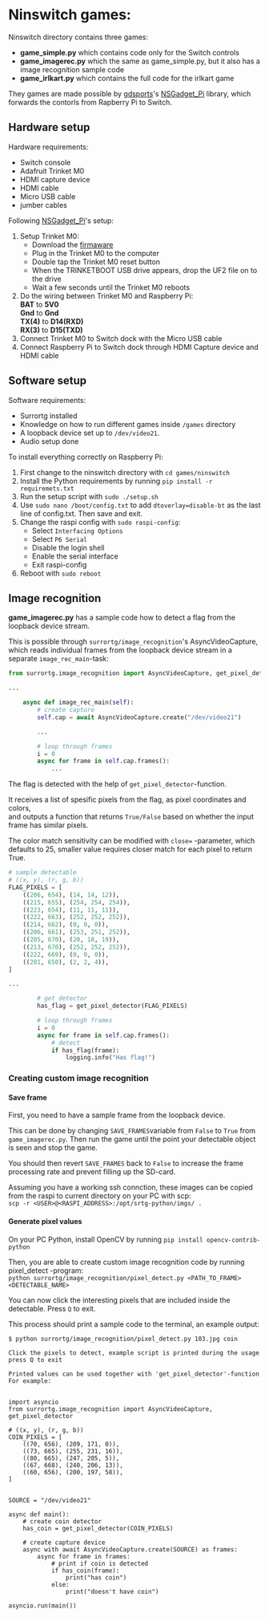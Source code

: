 # Ninswitch games:

Ninswitch directory contains three games:
- **game_simple.py** which contains code only for the Switch controls
- **game_imagerec.py** which the same as game_simple.py, but it also has a image recognition sample code
- **game_irlkart.py** which contains the full code for the irlkart game

They games are made possible by [gdsports](https://github.com/gdsports)'s [NSGadget_Pi](https://github.com/gdsports/NSGadget_Pi)
library, which forwards the contorls from Rapberry Pi to Switch.

## Hardware setup

Hardware requirements:
- Switch console
- Adafruit Trinket M0
- HDMI capture device
- HDMI cable
- Micro USB cable
- jumber cables

Following [NSGadget_Pi](https://github.com/gdsports/NSGadget_Pi)'s setup:  
1. Setup Trinket M0:  
    - Download the [firmaware](https://github.com/gdsports/NSGadget_Pi/blob/master/firmware/NSGadget.ino.f9e9ee2.trinket_m0.bin.uf2)  
    - Plug in the Trinket M0 to the computer  
    - Double tap the Trinket M0 reset button  
    - When the TRINKETBOOT USB drive appears, drop the UF2 file on to the drive  
    - Wait a few seconds until the Trinket M0 reboots  
2. Do the wiring between Trinket M0 and Raspberry Pi:  
**BAT** to **5V0**  
**Gnd** to **Gnd**  
**TX(4)** to **D14(RXD)**  
**RX(3)** to **D15(TXD)**  
3. Connect Trinket M0 to Switch dock with the Micro USB cable  
4. Connect Raspberry Pi to Switch dock through HDMI Capture device and HDMI cable  

## Software setup

Software requirements:
- Surrortg installed
- Knowledge on how to run different games inside `/games` directory
- A loopback device set up to `/dev/video21`.
- Audio setup done

To install everything correctly on Raspberry Pi:  
1. First change to the ninswitch directory with `cd games/ninswitch`  
2. Install the Python requirements by running `pip install -r requiremets.txt`  
3. Run the setup script with `sudo ./setup.sh`  
4. Use `sudo nano /boot/config.txt` to add `dtoverlay=disable-bt` as the last line of config.txt. Then save and exit.  
5. Change the raspi config with `sudo raspi-config`:  
    - Select `Interfacing Options`  
    - Select `P6 Serial`  
    - Disable the login shell  
    - Enable the serial interface  
    - Exit raspi-config  
6. Reboot with `sudo reboot`  

## Image recognition

**game_imagerec.py** has a sample code how to detect a flag from the loopback device stream.

This is possible through `surrortg/image_recognition`'s AsyncVideoCapture, which reads individual
frames from the loopback device stream in a separate `image_rec_main`-task:

```python
from surrortg.image_recognition import AsyncVideoCapture, get_pixel_detector

...

    async def image_rec_main(self):
        # create capture
        self.cap = await AsyncVideoCapture.create("/dev/video21")

        ...

        # loop through frames
        i = 0
        async for frame in self.cap.frames():
            ...
```

The flag is detected with the help of `get_pixel_detector`-function.  

It receives a list of spesific pixels from the flag, as pixel coordinates and colors,  
and outputs a function that returns `True/False` based on whether the input frame has similar pixels.

The color match sensitivity can be modified with `close=` -parameter, which defaults to 25, smaller value
requires closer match for each pixel to return True.

```python
# sample detectable
# ((x, y), (r, g, b))
FLAG_PIXELS = [
    ((206, 654), (14, 14, 12)),
    ((215, 655), (254, 254, 254)),
    ((223, 654), (11, 11, 11)),
    ((222, 663), (252, 252, 252)),
    ((214, 662), (0, 0, 0)),
    ((206, 661), (253, 251, 252)),
    ((205, 670), (20, 18, 19)),
    ((213, 670), (252, 252, 252)),
    ((222, 669), (0, 0, 0)),
    ((201, 650), (2, 2, 4)),
]

...

        # get detector
        has_flag = get_pixel_detector(FLAG_PIXELS)

        # loop through frames
        i = 0
        async for frame in self.cap.frames():
            # detect
            if has_flag(frame):
                logging.info("Has flag!")

```

### Creating custom image recognition

#### Save frame

First, you need to have a sample frame from the loopback device.

This can be done by changing `SAVE_FRAMES`variable from `False` to `True` from `game_imagerec.py`.
Then run the game until the point your detectable object is seen and stop the game.

You should then revert `SAVE_FRAMES` back to `False` to increase the frame processing rate and prevent
filling up the SD-card.

Assuming you have a working ssh connction, these images can be copied from the raspi to current directory on your PC with scp:  
`scp -r <USER>@<RASPI_ADDRESS>:/opt/srtg-python/imgs/ .`

#### Generate pixel values

On your PC Python, install OpenCV by running `pip install opencv-contrib-python`

Then, you are able to create custom image recognition code by running pixel_detect -program:  
`python surrortg/image_recognition/pixel_detect.py <PATH_TO_FRAME> <DETECTABLE_NAME>`

You can now click the interesting pixels that are included inside the detectable. Press `Q` to exit.

This process should print a sample code to the terminal, an example output:
```
$ python surrortg/image_recognition/pixel_detect.py 103.jpg coin

Click the pixels to detect, example script is printed during the usage
press Q to exit

Printed values can be used together with 'get_pixel_detector'-function
For example:


import asyncio
from surrortg.image_recognition import AsyncVideoCapture, get_pixel_detector
    
# ((x, y), (r, g, b))
COIN_PIXELS = [
    ((70, 656), (209, 171, 0)),
    ((73, 665), (255, 231, 16)),
    ((80, 665), (247, 205, 5)),
    ((67, 668), (240, 206, 13)),
    ((60, 656), (200, 197, 58)),
]


SOURCE = "/dev/video21"

async def main():
    # create coin detector
    has_coin = get_pixel_detector(COIN_PIXELS)

    # create capture device
    async with await AsyncVideoCapture.create(SOURCE) as frames:
        async for frame in frames:
            # print if coin is detected
            if has_coin(frame):
                print("has coin")
            else:
                print("doesn't have coin")

asyncio.run(main())
```

